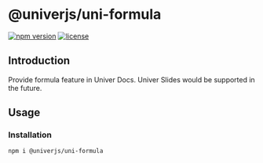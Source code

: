 # @univerjs/uni-formula

[![npm version](https://img.shields.io/npm/v/@univerjs/uni-formula)](https://npmjs.org/packages/@univerjs/uni-formula)
[![license](https://img.shields.io/npm/l/@univerjs/uni-formula)](https://img.shields.io/npm/l/@univerjs/uni-formula)

## Introduction

Provide formula feature in Univer Docs. Univer Slides would be supported in the future.

## Usage

### Installation

```shell
npm i @univerjs/uni-formula
```
